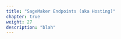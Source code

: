 ```yaml
---
title: "SageMaker Endpoints (aka Hosting)"
chapter: true
weight: 27
description: "blah"
---
```







